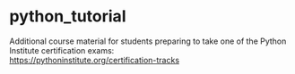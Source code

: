 # python_tutorial
Additional course material for students preparing to take one of the Python Institute certification exams:<br>
https://pythoninstitute.org/certification-tracks
